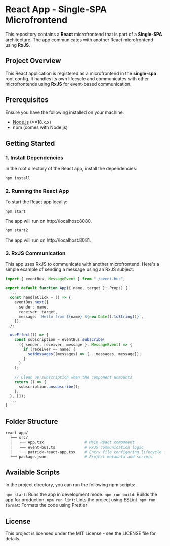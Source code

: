 # React App - Single-SPA Microfrontend

This repository contains a **React** microfrontend that is part of a **Single-SPA** architecture. The app communicates with another React microfrontend using **RxJS**.

## Project Overview

This React application is registered as a microfrontend in the **single-spa** root config. It handles its own lifecycle and communicates with other microfrontends using **RxJS** for event-based communication.

## Prerequisites

Ensure you have the following installed on your machine:

- [Node.js](https://nodejs.org/) (>=18.x.x)
- npm (comes with Node.js)

## Getting Started

### 1. Install Dependencies

In the root directory of the React app, install the dependencies:

```bash
npm install
```

### 2. Running the React App

To start the React app locally:

```bash
npm start
```
The app will run on http://localhost:8080.

```bash
npm start2
```
The app will run on http://localhost:8081.

### 3. RxJS Communication

This app uses RxJS to communicate with another microfrontend. Here's a simple example of sending a message using an RxJS subject:
```typescript
import { eventBus, MessageEvent } from "./event-bus";

export default function App({ name, target }: Props) {
  ...
  const handleClick = () => {
    eventBus.next({
      sender: name,
      receiver: target,
      message: `Hello from ${name} ${new Date().toString()}`,
    });
  };

  useEffect(() => {
    const subscription = eventBus.subscribe(
      ({ sender, receiver, message }: MessageEvent) => {
        if (receiver == name) {
          setMessages((messages) => [...messages, message]);
        }
      }
    );

    // Clean up subscription when the component unmounts
    return () => {
      subscription.unsubscribe();
    };
  }, []);
  ...
}
```

## Folder Structure

```bash
react-app/
  ├── src/
  │   ├── App.tsx                  # Main React component
  │   └── event-bus.ts             # RxJS communication logic
  │   └── patrick-react-app.tsx    # Entry file configuring lifecycle functions integrating with Single-SPA
  └── package.json                 # Project metadata and scripts
```

## Available Scripts
In the project directory, you can run the following npm scripts:

`npm start`: Runs the app in development mode.
`npm run build`: Builds the app for production.
`npm run lint`: Lints the project using ESLint.
`npm run format`: Formats the code using Prettier

## License
This project is licensed under the MIT License - see the LICENSE file for details.

